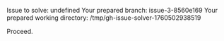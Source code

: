 Issue to solve: undefined
Your prepared branch: issue-3-8560e169
Your prepared working directory: /tmp/gh-issue-solver-1760502938519

Proceed.